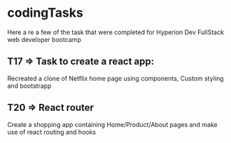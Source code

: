 # codingTasks
Here a re a few of the task that were completed for Hyperion Dev FullStack web developer bootcamp

## T17 => Task to create a react app:
Recreated a clone of Netflix home page using components, Custom styling and bootstrapp 

## T20 => React router
Create a shopping app containing Home/Product/About pages and make use of react routing and hooks 
